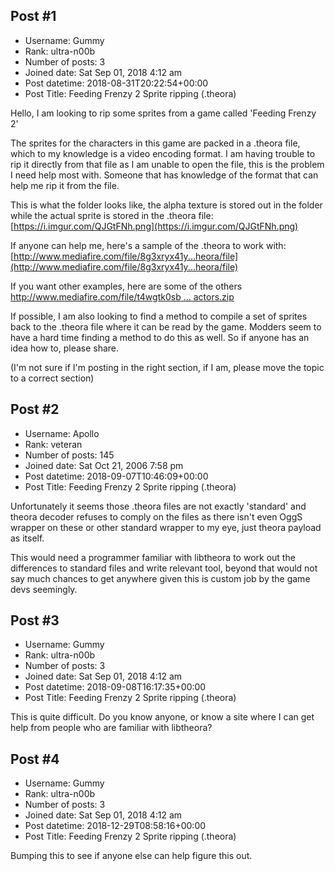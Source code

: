 ## Post #1
- Username: Gummy
- Rank: ultra-n00b
- Number of posts: 3
- Joined date: Sat Sep 01, 2018 4:12 am
- Post datetime: 2018-08-31T20:22:54+00:00
- Post Title: Feeding Frenzy 2 Sprite ripping (.theora)

Hello, I am looking to rip some sprites from a game called 'Feeding Frenzy 2'

The sprites for the characters in this game are packed in a .theora file, which to my knowledge is a video encoding format. I am having trouble to rip it directly from that file as I am unable to open the file, this is the problem I need help most with. Someone that has knowledge of the format that can help me rip it from the file.

This is what the folder looks like, the alpha texture is stored out in the folder while the actual sprite is stored in the .theora file: [https://i.imgur.com/QJGtFNh.png](https://i.imgur.com/QJGtFNh.png)

If anyone can help me, here's a sample of the .theora to work with: [http://www.mediafire.com/file/8g3xryx41y...heora/file](http://www.mediafire.com/file/8g3xryx41y...heora/file)

If you want other examples, here are some of the others [http://www.mediafire.com/file/t4wgtk0sb ... actors.zip](http://www.mediafire.com/file/t4wgtk0sben0s8l/actors.zip)

If possible, I am also looking to find a method to compile a set of sprites back to the .theora file where it can be read by the game. Modders seem to have a hard time finding a method to do this as well. So if anyone has an idea how to, please share.

(I'm not sure if I'm posting in the right section, if I am, please move the topic to a correct section)
## Post #2
- Username: Apollo
- Rank: veteran
- Number of posts: 145
- Joined date: Sat Oct 21, 2006 7:58 pm
- Post datetime: 2018-09-07T10:46:09+00:00
- Post Title: Feeding Frenzy 2 Sprite ripping (.theora)

Unfortunately it seems those .theora files are not exactly 'standard' and theora decoder refuses to comply on the files as there isn't even OggS wrapper on these or other standard wrapper to my eye, just theora payload as itself.

This would need a programmer familiar with libtheora to work out the differences to standard files and write relevant tool, beyond that would not say much chances to get anywhere given this is custom job by the game devs seemingly.
## Post #3
- Username: Gummy
- Rank: ultra-n00b
- Number of posts: 3
- Joined date: Sat Sep 01, 2018 4:12 am
- Post datetime: 2018-09-08T16:17:35+00:00
- Post Title: Feeding Frenzy 2 Sprite ripping (.theora)

This is quite difficult. Do you know anyone, or know a site where I can get help from people who are familiar with libtheora?
## Post #4
- Username: Gummy
- Rank: ultra-n00b
- Number of posts: 3
- Joined date: Sat Sep 01, 2018 4:12 am
- Post datetime: 2018-12-29T08:58:16+00:00
- Post Title: Feeding Frenzy 2 Sprite ripping (.theora)

Bumping this to see if anyone else can help figure this out.

